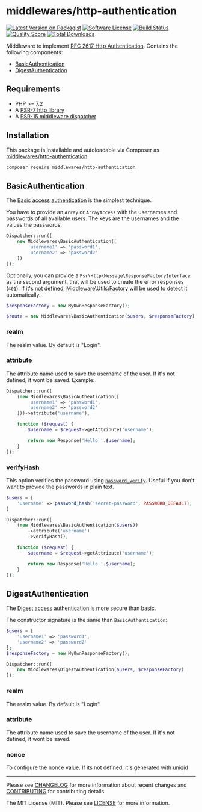 # middlewares/http-authentication

[![Latest Version on Packagist][ico-version]][link-packagist]
[![Software License][ico-license]](LICENSE)
[![Build Status][ico-travis]][link-travis]
[![Quality Score][ico-scrutinizer]][link-scrutinizer]
[![Total Downloads][ico-downloads]][link-downloads]

Middleware to implement [RFC 2617 Http Authentication](https://tools.ietf.org/html/rfc2617). Contains the following components:

* [BasicAuthentication](#basicauthentication)
* [DigestAuthentication](#digestauthentication)

## Requirements

* PHP >= 7.2
* A [PSR-7 http library](https://github.com/middlewares/awesome-psr15-middlewares#psr-7-implementations)
* A [PSR-15 middleware dispatcher](https://github.com/middlewares/awesome-psr15-middlewares#dispatcher)

## Installation

This package is installable and autoloadable via Composer as [middlewares/http-authentication](https://packagist.org/packages/middlewares/http-authentication).

```sh
composer require middlewares/http-authentication
```

## BasicAuthentication

The [Basic access authentication](https://en.wikipedia.org/wiki/Basic_access_authentication) is the simplest technique.

You have to provide an `Array` or `ArrayAccess` with the usernames and passwords of all available users. The keys are the usernames and the values the passwords.

```php
Dispatcher::run([
    new Middlewares\BasicAuthentication([
        'username1' => 'password1',
        'username2' => 'password2'
    ])
]);
```

Optionally, you can provide a `Psr\Http\Message\ResponseFactoryInterface` as the second argument, that will be used to create the error responses (`401`). If it's not defined, [Middleware\Utils\Factory](https://github.com/middlewares/utils#factory) will be used to detect it automatically.

```php
$responseFactory = new MyOwnResponseFactory();

$route = new Middlewares\BasicAuthentication($users, $responseFactory);
```

### realm

The realm value. By default is "Login".

### attribute

The attribute name used to save the username of the user. If it's not defined, it wont be saved. Example:

```php
Dispatcher::run([
    (new Middlewares\BasicAuthentication([
        'username1' => 'password1',
        'username2' => 'password2'
    ]))->attribute('username'),

    function ($request) {
        $username = $request->getAttribute('username');

        return new Response('Hello '.$username);
    }
]);
```

### verifyHash

This option verifies the password using [`password_verify`](https://www.php.net/manual/en/function.password-verify.php). Useful if you don't want to provide the passwords in plain text.

```php
$users = [
    'username' => password_hash('secret-password', PASSWORD_DEFAULT);
]

Dispatcher::run([
    (new Middlewares\BasicAuthentication($users))
        ->attribute('username')
        ->verifyHash(),

    function ($request) {
        $username = $request->getAttribute('username');

        return new Response('Hello '.$username);
    }
]);
```

## DigestAuthentication

The [Digest access authentication](https://en.wikipedia.org/wiki/Digest_access_authentication) is more secure than basic.

The constructor signature is the same than `BasicAuthentication`:

```php
$users = [
    'username1' => 'password1',
    'username2' => 'password2'
];
$responseFactory = new MyOwnResponseFactory();

Dispatcher::run([
    new Middlewares\DigestAuthentication($users, $responseFactory)
]);
```

### realm

The realm value. By default is "Login".

### attribute

The attribute name used to save the username of the user. If it's not defined, it wont be saved.

### nonce

To configure the nonce value. If its not defined, it's generated with [uniqid](http://php.net/uniqid)

---

Please see [CHANGELOG](CHANGELOG.md) for more information about recent changes and [CONTRIBUTING](CONTRIBUTING.md) for contributing details.

The MIT License (MIT). Please see [LICENSE](LICENSE) for more information.

[ico-version]: https://img.shields.io/packagist/v/middlewares/http-authentication.svg?style=flat-square
[ico-license]: https://img.shields.io/badge/license-MIT-brightgreen.svg?style=flat-square
[ico-travis]: https://img.shields.io/travis/middlewares/http-authentication/master.svg?style=flat-square
[ico-scrutinizer]: https://img.shields.io/scrutinizer/g/middlewares/http-authentication.svg?style=flat-square
[ico-downloads]: https://img.shields.io/packagist/dt/middlewares/http-authentication.svg?style=flat-square

[link-packagist]: https://packagist.org/packages/middlewares/http-authentication
[link-travis]: https://travis-ci.org/middlewares/http-authentication
[link-scrutinizer]: https://scrutinizer-ci.com/g/middlewares/http-authentication
[link-downloads]: https://packagist.org/packages/middlewares/http-authentication

